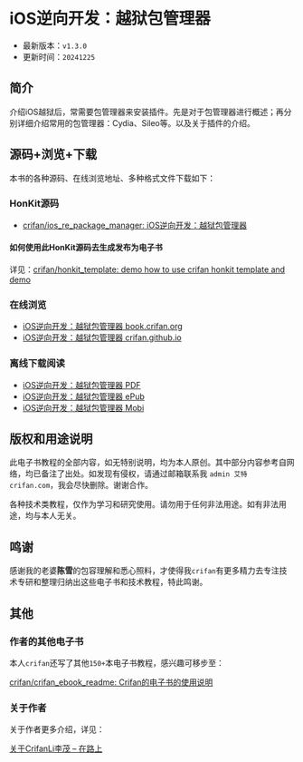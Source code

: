 # iOS逆向开发：越狱包管理器

* 最新版本：`v1.3.0`
* 更新时间：`20241225`

## 简介

介绍iOS越狱后，常需要包管理器来安装插件。先是对于包管理器进行概述；再分别详细介绍常用的包管理器：Cydia、Sileo等。以及关于插件的介绍。

## 源码+浏览+下载

本书的各种源码、在线浏览地址、多种格式文件下载如下：

### HonKit源码

* [crifan/ios_re_package_manager: iOS逆向开发：越狱包管理器](https://github.com/crifan/ios_re_package_manager)

#### 如何使用此HonKit源码去生成发布为电子书

详见：[crifan/honkit_template: demo how to use crifan honkit template and demo](https://github.com/crifan/honkit_template)

### 在线浏览

* [iOS逆向开发：越狱包管理器 book.crifan.org](https://book.crifan.org/books/ios_re_package_manager/website/)
* [iOS逆向开发：越狱包管理器 crifan.github.io](https://crifan.github.io/ios_re_package_manager/website/)

### 离线下载阅读

* [iOS逆向开发：越狱包管理器 PDF](https://book.crifan.org/books/ios_re_package_manager/pdf/ios_re_package_manager.pdf)
* [iOS逆向开发：越狱包管理器 ePub](https://book.crifan.org/books/ios_re_package_manager/epub/ios_re_package_manager.epub)
* [iOS逆向开发：越狱包管理器 Mobi](https://book.crifan.org/books/ios_re_package_manager/mobi/ios_re_package_manager.mobi)

## 版权和用途说明

此电子书教程的全部内容，如无特别说明，均为本人原创。其中部分内容参考自网络，均已备注了出处。如发现有侵权，请通过邮箱联系我 `admin 艾特 crifan.com`，我会尽快删除。谢谢合作。

各种技术类教程，仅作为学习和研究使用。请勿用于任何非法用途。如有非法用途，均与本人无关。

## 鸣谢

感谢我的老婆**陈雪**的包容理解和悉心照料，才使得我`crifan`有更多精力去专注技术专研和整理归纳出这些电子书和技术教程，特此鸣谢。

## 其他

### 作者的其他电子书

本人`crifan`还写了其他`150+`本电子书教程，感兴趣可移步至：

[crifan/crifan_ebook_readme: Crifan的电子书的使用说明](https://github.com/crifan/crifan_ebook_readme)

### 关于作者

关于作者更多介绍，详见：

[关于CrifanLi李茂 – 在路上](https://www.crifan.org/about/)
